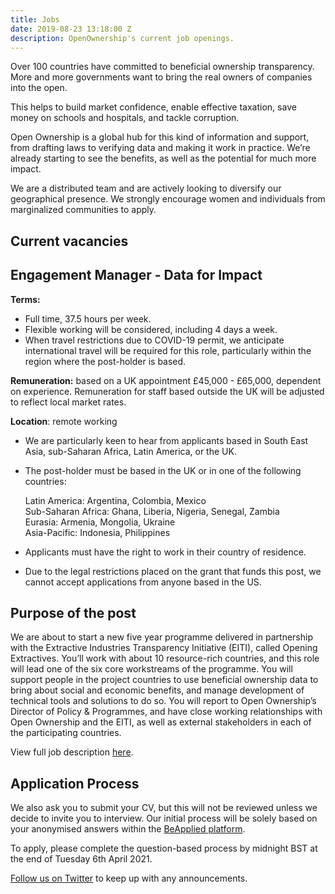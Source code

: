 ```yaml
---
title: Jobs
date: 2019-08-23 13:18:00 Z
description: OpenOwnership's current job openings.
---
```


Over 100 countries have committed to beneficial ownership transparency. More and more governments want to bring the real owners of companies into the open.

This helps to build market confidence, enable effective taxation, save money on schools and hospitals, and tackle corruption.

Open Ownership is a global hub for this kind of information and support, from drafting laws to verifying data and making it work in practice. We’re already starting to see the benefits, as well as the potential for much more impact.

We are a distributed team and are actively looking to diversify our geographical presence. We strongly encourage women and individuals from marginalized communities to apply.

## Current vacancies

## Engagement Manager - Data for Impact

**Terms:** 



*   Full time, 37.5 hours per week.
*   Flexible working will be considered, including 4 days a week.
*   When travel restrictions due to COVID-19 permit, we anticipate international travel will be required for this role, particularly within the region where the post-holder is based.

**Remuneration:** based on a UK appointment £45,000 - £65,000, dependent on experience. Remuneration for staff based outside the UK will be adjusted to reflect local market rates.

**Location**: remote working 

*   We are particularly keen to hear from applicants based in South East Asia, sub-Saharan Africa, Latin America, or the UK.
*   The post-holder must be based in the UK or in one of the following countries:

    Latin America: Argentina, Colombia, Mexico \
Sub-Saharan Africa: Ghana, Liberia, Nigeria, Senegal, Zambia \
Eurasia: Armenia, Mongolia, Ukraine \
Asia-Pacific: Indonesia, Philippines

*   Applicants must have the right to work in their country of residence.
*   Due to the legal restrictions placed on the grant that funds this post, we cannot accept applications from anyone based in the US.

## Purpose of the post

We are about to start a new five year programme delivered in partnership with the Extractive Industries Transparency Initiative (EITI), called Opening Extractives.  You’ll work with about 10 resource-rich countries, and this role will lead one of the six core workstreams of the programme. You will support people in the project countries to use beneficial ownership data to bring about social and economic benefits, and manage development of technical tools and solutions to do so. You will report to Open Ownership’s Director of Policy & Programmes, and have close working relationships with Open Ownership and the EITI, as well as external stakeholders in each of the participating countries.

View full job description [here](https://www.openownership.org/uploads/OE%20Engagement%20Mgr%20Data%20for%20Impact%20-%20Job%20description.pdf). 

## Application Process

We also ask you to submit your CV, but this will not be reviewed unless we decide to invite you to interview. Our initial process will be solely based on your anonymised answers within the [BeApplied platform](https://app.beapplied.com/apply/o4diobmlbd).

To apply, please complete the question-based process by midnight BST at the end of Tuesday 6th April 2021.

[Follow us on Twitter](https://twitter.com/openownership) to keep up with any announcements.
